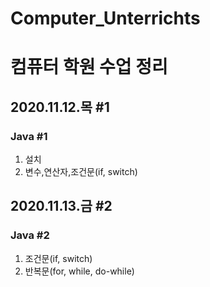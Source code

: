 # Computer_Unterrichts 
# 컴퓨터 학원 수업 정리


## 2020.11.12.목 #1 
### Java #1
1. 설치
2. 변수,연산자,조건문(if, switch)

## 2020.11.13.금 #2
### Java #2
1. 조건문(if, switch)
2. 반복문(for, while, do-while)